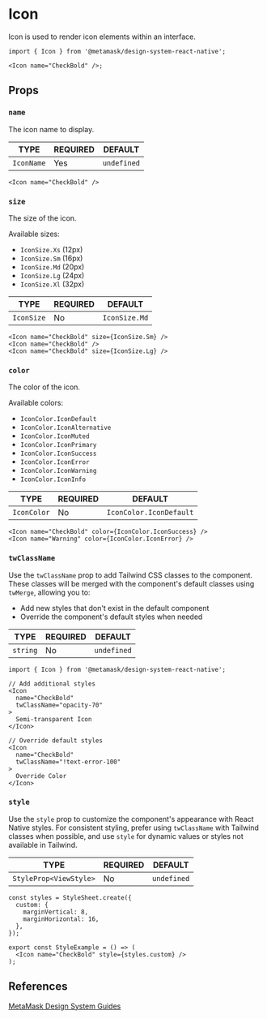 # Icon

Icon is used to render icon elements within an interface.

```tsx
import { Icon } from '@metamask/design-system-react-native';

<Icon name="CheckBold" />;
```

## Props

### `name`

The icon name to display.

| TYPE       | REQUIRED | DEFAULT     |
| ---------- | -------- | ----------- |
| `IconName` | Yes      | `undefined` |

```tsx
<Icon name="CheckBold" />
```

### `size`

The size of the icon.

Available sizes:

- `IconSize.Xs` (12px)
- `IconSize.Sm` (16px)
- `IconSize.Md` (20px)
- `IconSize.Lg` (24px)
- `IconSize.Xl` (32px)

| TYPE       | REQUIRED | DEFAULT       |
| ---------- | -------- | ------------- |
| `IconSize` | No       | `IconSize.Md` |

```tsx
<Icon name="CheckBold" size={IconSize.Sm} />
<Icon name="CheckBold" />
<Icon name="CheckBold" size={IconSize.Lg} />
```

### `color`

The color of the icon.

Available colors:

- `IconColor.IconDefault`
- `IconColor.IconAlternative`
- `IconColor.IconMuted`
- `IconColor.IconPrimary`
- `IconColor.IconSuccess`
- `IconColor.IconError`
- `IconColor.IconWarning`
- `IconColor.IconInfo`

| TYPE        | REQUIRED | DEFAULT                 |
| ----------- | -------- | ----------------------- |
| `IconColor` | No       | `IconColor.IconDefault` |

```tsx
<Icon name="CheckBold" color={IconColor.IconSuccess} />
<Icon name="Warning" color={IconColor.IconError} />
```

### `twClassName`

Use the `twClassName` prop to add Tailwind CSS classes to the component. These classes will be merged with the component's default classes using `twMerge`, allowing you to:

- Add new styles that don't exist in the default component
- Override the component's default styles when needed

| TYPE     | REQUIRED | DEFAULT     |
| -------- | -------- | ----------- |
| `string` | No       | `undefined` |

```tsx
import { Icon } from '@metamask/design-system-react-native';

// Add additional styles
<Icon
  name="CheckBold"
  twClassName="opacity-70"
>
  Semi-transparent Icon
</Icon>

// Override default styles
<Icon
  name="CheckBold"
  twClassName="!text-error-100"
>
  Override Color
</Icon>
```

### `style`

Use the `style` prop to customize the component's appearance with React Native styles. For consistent styling, prefer using `twClassName` with Tailwind classes when possible, and use `style` for dynamic values or styles not available in Tailwind.

| TYPE                   | REQUIRED | DEFAULT     |
| ---------------------- | -------- | ----------- |
| `StyleProp<ViewStyle>` | No       | `undefined` |

```tsx
const styles = StyleSheet.create({
  custom: {
    marginVertical: 8,
    marginHorizontal: 16,
  },
});

export const StyleExample = () => (
  <Icon name="CheckBold" style={styles.custom} />
);
```

## References

[MetaMask Design System Guides](https://www.notion.so/MetaMask-Design-System-Guides-Design-f86ecc914d6b4eb6873a122b83c12940)

